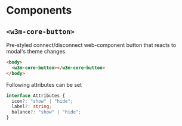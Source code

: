 # Components

## `<w3m-core-button>`

Pre-styled connect/disconnect web-component button that reacts to modal's theme changes.

```html
<body>
  <w3m-core-button></w3m-core-button>
</body>
```

Following attributes can be set

```ts
interface Attributes {
  icon?: "show" | "hide";
  label?: string;
  balance?: "show" | "hide";
}
```
